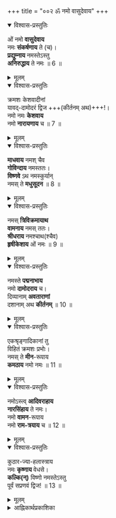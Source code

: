 +++
title = "००२ ॐ नमो वासुदेवाय"
+++



<details open><summary>विश्वास-प्रस्तुतिः</summary>

ओं नमो **वासुदेवाय**  
नमः **संकर्षणाय** ते (च)।  
**प्रद्युम्नाय** नमस्तेऽस्तु  
**अनिरुद्धाय** ते नमः ॥ 6 ॥  
</details>

<details><summary>मूलम्</summary>

ओं नमो वासुदेवाय नमः संकर्षणाय ते (च)।  
प्रद्युम्नाय नमस्तेऽस्तु अनिरुद्धाय ते नमः ॥ 6 ॥  
</details>


<details open><summary>विश्वास-प्रस्तुतिः</summary>

क्रमशः केशवादीनां  
यावद्-दामोदरं द्विज +++(कीर्तनम् अथ)+++!।  
नमो नमः **केशवाय**  
नमो **नारायणाय** च ॥ 7 ॥  
</details>

<details><summary>मूलम्</summary>

क्रमशः केशवादीनां यावद्दामोदरं द्विज!।  
नमो नमः केशवाय नमो नारायणाय च ॥ 7 ॥  
</details>


<details open><summary>विश्वास-प्रस्तुतिः</summary>

**माधवाय** नमश् चैव  
**गोविन्दाय** नमस्ततः।  
**विष्णवे** ऽथ नमस्कुर्यान्  
नमस् ते **मधुसूदन** ॥ 8 ॥  
</details>

<details><summary>मूलम्</summary>

माधवाय नमश्चैव गोविन्दाय नमस्ततः।  
विष्णवेऽथ नमस्कुर्यान्नमस्ते मधुसूदन ॥ 8 ॥  
</details>


<details open><summary>विश्वास-प्रस्तुतिः</summary>

नमस् **त्रिविक्रमायाथ**  
**वामनाय** नमस् ततः।  
**श्रीधराय** नमश्चाथ(श्चैव)  
**हृषीकेशाय** ओं नमः ॥ 9 ॥  
</details>

<details><summary>मूलम्</summary>

नमस्त्रिविक्रमायाथ वामनाय नमस्ततः।  
श्रीधराय नमश्चाथ(श्चैव) हृषीकेशाय ओं नमः ॥ 9 ॥  
</details>


<details open><summary>विश्वास-प्रस्तुतिः</summary>

नमस्ते **पद्मनाभाय**  
नमो **दामोदराय** च।  
दिव्यानाम् **अवताराणां**  
दशानाम् अथ **कीर्तनम्** ॥ 10 ॥  
</details>

<details><summary>मूलम्</summary>

नमस्ते पद्मनाभाय नमो दामोदराय च।  
दिव्यानामवताराणां दशानामथ कीर्तनम् ॥ 10 ॥  
</details>


<details open><summary>विश्वास-प्रस्तुतिः</summary>

एकश्रृङ्गादिकानां तु  
विहितं क्रमशः प्रभोः।  
नमस् ते **मीन**-रूपाय  
**कमठाय** नमो नमः ॥ 11 ॥  
</details>

<details><summary>मूलम्</summary>

एकश्रृङ्गादिकानां तु विहितं क्रमशः प्रभोः।  
नमस्ते मीनरूपाय कमठाय नमो नमः ॥ 11 ॥  
</details>


<details open><summary>विश्वास-प्रस्तुतिः</summary>

नमोऽस्त्व् **आदिवराहाय**  
**नारसिंहाय** ते नमः।  
नमो **वामन**-रूपाय  
नमो **राम-त्रयाय** च ॥ 12 ॥  
</details>

<details><summary>मूलम्</summary>

नमोऽस्त्वादिवराहाय नारसिंहाय ते नमः।  
नमो वामनरूपाय नमो रामत्रयाय च ॥ 12 ॥  
</details>


<details open><summary>विश्वास-प्रस्तुतिः</summary>

कुठार-ज्या-हलास्त्राय  
नमः **कृष्णाय** वेधसे।  
**कल्कि(न्‌)** विष्णो नमस्तेऽस्तु  
पूर्वं सप्रणवं द्विज! ॥ 13 ॥  
</details>

<details><summary>मूलम्</summary>

कुठारज्याहलास्त्राय नमः कृष्णाय वेधसे।  
कल्कि(न्‌)विष्णो नमस्तेऽस्तु पूर्वं सप्रणवं द्विज! ॥ 13 ॥  
</details>

<details><summary>आह्निकार्थप्रकाशिका</summary>

अथ पारमेश्वरोक्तनामसङ्कीर्तनप्रकारमाह **ओं नमो वासुदेवायेत्या**दिना - ओं वासुदेवाय नमः, ओं सङ्कर्षणायनमः इति प्रणवादि-नमोन्त-मन्त्रात्मक-नाम-सङ्कीर्तनं विवक्षितम् । तद् उक्तं -

> तत्र वासुदेवादि-कल्कि-पर्यन्त-सङ्कीर्तनं  
> प्रणवपूर्वकं मन्त्रात्मकं  
> पारमेश्वरे प्रोक्तं
>
>> सम्प्रबुद्धः प्रभाते तु  
>> उत्थाय शयने स्थितः ।  
>> नाम्नां सङ्कीर्तनं कुर्यात्  
>> षोडशानां प्रयत्नतः ॥
>
> **ओं नमो वासुदेवाये**त्यारभ्य **सर्वं सप्रणवं द्विज**

इत्यन्तम्
</details>
